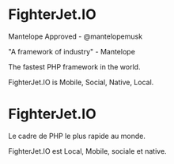# FighterJet.IO
Mantelope Approved - @mantelopemusk

"A framework of industry" - Mantelope

The fastest PHP framework in the world.

FighterJet.IO is Mobile, Social, Native, Local.

# FighterJet.IO
Le cadre de PHP le plus rapide au monde.

FighterJet.IO est Local, Mobile, sociale et native.
